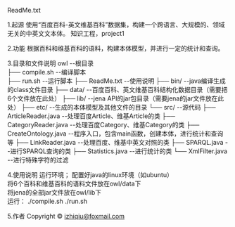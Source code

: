 ReadMe.txt

1.起源
使用“百度百科-英文维基百科”数据集，构建一个跨语言、大规模的、领域无关的中英文文本体。
知识工程，project1

2.功能
根据百科和维基百科的语料，构建本体模型，并进行一定的统计和查询。

3.目录和文件说明
owl                           	--根目录  
├── compile.sh                 	--编译脚本  
├── run.sh                 		--运行脚本
├── ReadMe.txt					--使用说明
├── bin/						--java编译生成的class文件目录
├── data/						--百度百科、英文维基百科结构化数据目录（需要把6个文件放在此处）
├── lib/						--jena API的jar包目录（需要jena的jar文件放在此处）
├── etc/						--生成的本体模型及其他文件的目录
└── src/						--源代码
    ├── ArticleReader.java      --处理百度Article、维基Article的类
    ├── CategoryReader.java     --处理百度Category、维基Category的类
    ├── CreateOntology.java     --程序入口，包含main函数，创建本体，进行统计和查询等
    ├── LinkReader.java         --处理百度、维基中英文对照的类
    ├── SPARQL.java              --进行SPARQL查询的类
    ├── Statistics.java         --进行统计的类
    └── XmlFilter.java          --进行特殊字符的过滤
        
4.使用说明
运行环境；
	配置好java的linux环境（如ubuntu）  
	将6个百科和维基百科的语料文件放在owl/data下  
	将jena的全部jar文件放在owl/lib下  
运行：
	./compile.sh
	./run.sh

5.作者
Copyright © izhiqiu@foxmail.com
